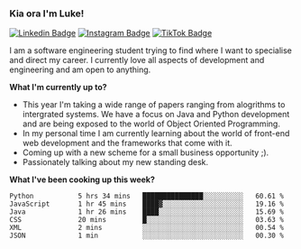### Kia ora I'm Luke!

[![Linkedin Badge](https://img.shields.io/badge/-LinkedIn-0e76a8?style=flat-square&logo=Linkedin&logoColor=white)](https://www.linkedin.com/in/luke-stynes/)
[![Instagram Badge](https://img.shields.io/badge/-Instagram-e4405f?style=flat-square&logo=Instagram&logoColor=white)](https://www.instagram.com/luke.stynes/)
[![TikTok Badge](https://img.shields.io/badge/TikTok-Follow-blue)](https://www.tiktok.com/@luke_stynes)

I am a software engineering student trying to find where I want to specialise and direct my career. I currently love all aspects of development and engineering and am open to anything.

**What I'm currently up to?**
- This year I'm taking a wide range of papers ranging from alogrithms to intergrated systems. We have a focus on Java and Python development and are being exposed to the world of Object Oriented Programming.
- In my personal time I am currently learning about the world of front-end web development and the frameworks that come with it.
- Coming up with a new scheme for a small business opportunity ;).
- Passionately talking about my new standing desk.

**What I've been cooking up this week?**
<!--START_SECTION:waka-->

```text
Python           5 hrs 34 mins   ███████████████░░░░░░░░░░   60.61 %
JavaScript       1 hr 45 mins    ████▓░░░░░░░░░░░░░░░░░░░░   19.16 %
Java             1 hr 26 mins    ████░░░░░░░░░░░░░░░░░░░░░   15.69 %
CSS              20 mins         █░░░░░░░░░░░░░░░░░░░░░░░░   03.63 %
XML              2 mins          ░░░░░░░░░░░░░░░░░░░░░░░░░   00.54 %
JSON             1 min           ░░░░░░░░░░░░░░░░░░░░░░░░░   00.30 %
```

<!--END_SECTION:waka-->
